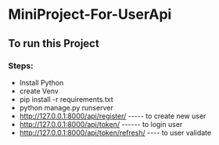 # MiniProject-For-UserApi

## To run this Project 

### Steps:
   - Install Python 
   - create Venv 
   - pip install -r requirements.txt
   - python manage.py runserver
   - http://127.0.0.1:8000/api/register/ ----- to create new user
   - http://127.0.0.1:8000/api/token/ ------ to login user
   - http://127.0.0.1:8000/api/token/refresh/ ---- to user validate 
   
   
